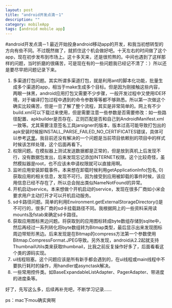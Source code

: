 ```yaml
---
layout: post 
title: "android开发点滴－1"
description: ""
category: mobileApp 
tags: [android mobile app]
---
```

#android开发点滴－1
最近开始投身android移动app的开发，和我当初想转型的方向有些不同。不过既然做了，就抓住这个机会做好吧。十天左右的时间做了这个app，现在初步发布到市场上。这十多天来，还是很煎熬的。中间也遇到了这样那样的问题，当时折磨的很痛苦，可是现在有的一些问题我已经记不清了：）所以还是要尽早把问题记录下来。

1. 多渠道打包问题。其实所谓多渠道打包，就是利用ant的脚本化功能，批量生成多个渠道的app，相当于make生成多个目标。但是因为刚接触这些内容，两眼一抹黑，android应用打包又需要不少步骤，一般开发过程中又使用IDE环境，对于编译打包过程中遇到的命令参数等等都不够熟悉。所以第一次做这个确实比较痛苦，但是一旦了解了整个流程，其实是非常简单的。网上有不少build.xml可以下载过来使用，但是需要注意一些参数是否需要修改：如一些路径配置、apkbuilder是否存在、正则匹配是否和自己到AndroidManifest.xml一致等。尤其需要注意签名工具jarsigner的版本，版本过高可能导致打包出的apk安装时候报INSTALL_PARSE_FAILED_NO_CERTIFICATES错误，具体可以参考[这里](http://www.ourunix.org/post/146.html)。我目前还没有解决的一个问题是当前项目依赖别的项目中的样式时候该怎样处理，这个后面再看下。
2. 权限问题。在模拟器上测试发送数据都是正常的，但是放到真机上后发现不行，没有数据包发出，后来发现忘记添加INTERNET权限。这个比较奇怪，虽然模拟器是root，也不应该未申请权限就可以直接用啊。
3. 监听应用安装卸载事件。本来想在卸载时候利用getApplicationInfo(包名, 0)获取应用的相关信息，发现不可行。因为接受到应用被卸载的事件时候，该应用信息已经不存在了，所以总会抛出类似NameNotFound的异常。
4. 开机启动service。本来想做个开机启动的service，发现在很多厂商如小米会要求用户主动打开才可以开机启动服务。
5. sd卡路径问题。简单的利用Environment.getExternalStorageDirectory()是不可行的，很多厂商的sd卡挂载路径不同。我根据网上的一些资料采用读mounts及fstab来确定sd卡路径。
6. 获取应用图标黑边问题。将获取到的应用图标转成byte数组存储到sqlite中，然后再经过一系列转化将byte数组转为Bitmap类型，最后显示出来发现图标周边带矩形黑边。后来发现是在Bitmap的compress方法第一个参数使用Bitmap.CompressFormat.JPEG导致。另外发现，android从2.2起就支持ThumbnailUtils类来获取thumbnail，比我之前反复操作好多了，后面看看这个类的源码实现。
7. ui线程阻塞。这个问题应该是所有新手都会遇到的，在ui线程或main线程中不要执行耗时的操作，用handler或asynctask解决。
8. 一些常用控件类。如BaseExpandableListAdapter、PagerAdapter、带进度的进度条等。

好了，先写这么多，后续再补充吧，不断学习记录……

ps：mac下mou确实爽啊
